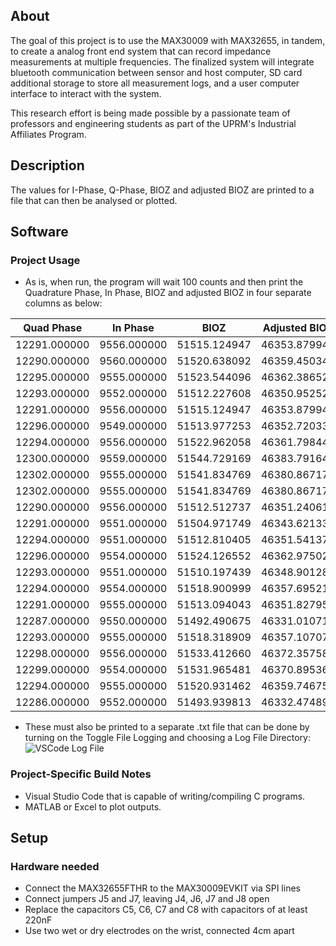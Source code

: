 ## About

The goal of this project is to use the MAX30009 with MAX32655, in tandem, to create a analog front end system that can record impedance measurements at multiple frequencies. The finalized system will integrate bluetooth communication between sensor and host computer, SD card additional storage to store all measurement logs, and a user computer interface to interact with the system.

This research effort is being made possible by a passionate team of professors and engineering students as part of the UPRM's Industrial Affiliates Program.

## Description

The values for I-Phase, Q-Phase, BIOZ and adjusted BIOZ are printed to a file that can then be analysed or plotted.

## Software

### Project Usage

- As is, when run, the program will wait 100 counts and then print the Quadrature Phase, In Phase, BIOZ and adjusted BIOZ in four separate columns as below:
  
|Quad Phase|In Phase|BIOZ|Adjusted BIOZ| 
|-----|-----|-----|-----|
|12291.000000|      9556.000000|      51515.124947|      46353.879949|
|12290.000000|      9560.000000|      51520.638092|      46359.450341|
|12295.000000|      9555.000000|      51523.544096|      46362.386522|
|12293.000000|      9552.000000|      51512.227608|     46350.952527|
|12291.000000|     9556.000000 |     51515.124947|      46353.879949|
|12296.000000|      9549.000000|      51513.977253|      46352.720338|
|12294.000000|      9556.000000|      51522.962058|      46361.798440|
|12300.000000|      9559.000000|      51544.729169|      46383.791646|
|12302.000000|      9555.000000|      51541.834769|      46380.867176|
|12302.000000|      9555.000000|      51541.834769|      46380.867176|
|12290.000000|      9556.000000|      51512.512737|      46351.240616|
|12291.000000|      9551.000000|      51504.971749|      46343.621338|
|12294.000000|      9551.000000|      51512.810405|      46351.541374|
|12296.000000|      9554.000000|      51524.126552|      46362.975027|
|12293.000000|      9551.000000|      51510.197439|     46348.901280|
|12294.000000|      9554.000000|      51518.900999|      46357.695210|
|12291.000000|      9555.000000|      51513.094043|      46351.827957|
|12287.000000|      9550.000000|      51492.490675|      46331.010712|
|12293.000000|      9555.000000|      51518.318909|      46357.107075|
|12298.000000|      9556.000000|      51533.412660|      46372.357580|
|12299.000000|      9554.000000|      51531.965481|      46370.895369|
|12294.000000|      9555.000000|     51520.931462|      46359.746757|
|12286.000000|      9552.000000|      51493.939813|      46332.474891|

- These must also be printed to a separate .txt file that can be done by turning on the Toggle File Logging and choosing a Log File Directory:
![VSCode Log File](./images/Logging.png "VSCode Logging")

### Project-Specific Build Notes
-	Visual Studio Code that is capable of writing/compiling C programs.
-	MATLAB or Excel to plot outputs.




## Setup


### Hardware needed
 - Connect the MAX32655FTHR to the MAX30009EVKIT via SPI lines
 - Connect jumpers J5 and J7, leaving J4, J6, J7 and J8 open
 - Replace the capacitors C5, C6, C7 and C8 with capacitors of at least 220nF
 - Use two wet or dry electrodes on the wrist, connected 4cm apart
